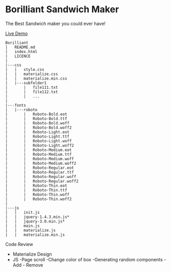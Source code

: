 # Borilliant Sandwich Maker
The Best Sandwich maker you could ever have!

[Live Demo](http://borilliant.top)

```
Borilliant
|   README.md
|   index.html
|	LICENCE
|
|---css
|   |   style.css
|   |	materialize.css
|	|	materialize.min.css
|   |---subfolder1
|       |   file111.txt
|       |   file112.txt
|       |   ...
|   
|---fonts
|   |---roboto
|		|	Roboto-Bold.eot
|		|	Roboto-Bold.ttf
|		|	Roboto-Bold.woff
|		|	Roboto-Bold.woff2
|		|	Roboto-Light.eot
|		|	Roboto-Light.ttf
|		|	Roboto-Light.woff
|		|	Roboto-Light.woff2
|		|	Roboto-Medium.eot
|		|	Roboto-Medium.ttf
|		|	Roboto-Medium.woff
|		|	Roboto-Medium.woff2
|		|	Roboto-Regular.eot
|		|	Roboto-Regular.ttf
|		|	Roboto-Regular.woff
|		|	Roboto-Regular.woff2
|		|	Roboto-Thin.eot
|		|	Roboto-Thin.ttf
|		|	Roboto-Thin.woff
|		|	Roboto-Thin.woff2
|
|---js
|	|	init.js
|	|	jquery-1.4.3.min.js*
|	|	jquery-3.0.min.js*
|	|	main.js
|	|	materialize.js
|	|	materialize.min.js
```


Code Review 
- Materialize Design
- JS
	-Page scroll
	-Change color of box
	-Generating random components
		- Add
		- Remove